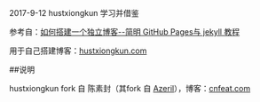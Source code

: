 2017-9-12  hustxiongkun 学习并借鉴

参考自：[如何搭建一个独立博客--简明 GitHub Pages与 jekyll 教程](https://link.zhihu.com/?target=http%3A//www.cnfeat.com/blog/2014/05/10/how-to-build-a-blog/)

用于自己搭建博客：[hustxiongkun.com](http://www.hustxiongkun.com)

##说明

hustxiongkun fork 自 陈素封（其fork 自 [Azeril](http://azeril.me/)），博客：[cnfeat.com](cnfeat.com)


